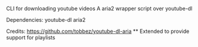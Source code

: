 CLI for downloading youtube videos
A aria2 wrapper script over youtube-dl 

Dependencies:
	youtube-dl
	aria2

Credits: https://github.com/tobbez/youtube-dl-aria
** Extended to provide support for playlists